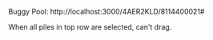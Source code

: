 Buggy Pool:
http://localhost:3000/4AER2KLD/8114400021#

When all piles in top row are selected, can't drag.
